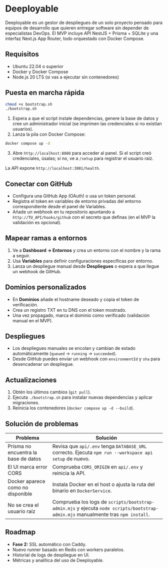# Deeployable

Deeployable es un gestor de despliegues de un solo proyecto pensado para equipos de desarrollo que quieren entregar software sin depender de especialistas DevOps. El MVP incluye API NestJS + Prisma + SQLite y una interfaz Next.js App Router, todo orquestado con Docker Compose.

## Requisitos

- Ubuntu 22.04 o superior
- Docker y Docker Compose
- Node.js 20 LTS (si vas a ejecutar sin contenedores)

## Puesta en marcha rápida

```bash
chmod +x bootstrap.sh
./bootstrap.sh
```

1. Espera a que el script instale dependencias, genere la base de datos y cree un administrador inicial (se imprimen las credenciales si no existían usuarios).
2. Lanza la pila con Docker Compose:

```bash
docker compose up -d
```

3. Abre `http://localhost:8080` para acceder al panel. Si el script creó credenciales, úsalas; si no, ve a `/setup` para registrar el usuario raíz.

La API expone `http://localhost:3001/health`.

## Conectar con GitHub

- Configura una GitHub App (OAuth) o usa un token personal.
- Registra el token en variables de entorno privadas del entorno correspondiente desde el panel de Variables.
- Añade un webhook en tu repositorio apuntando a `http://TU_API/hooks/github` con el secreto que definas (en el MVP la validación es opcional).

## Mapear ramas a entornos

1. Ve a **Dashboard → Entornos** y crea un entorno con el nombre y la rama a seguir.
2. Usa **Variables** para definir configuraciones específicas por entorno.
3. Lanza un despliegue manual desde **Despliegues** o espera a que llegue un webhook de GitHub.

## Dominios personalizados

- En **Dominios** añade el hostname deseado y copia el token de verificación.
- Crea un registro TXT en tu DNS con el token mostrado.
- Una vez propagado, marca el dominio como verificado (validación manual en el MVP).

## Despliegues

- Los despliegues manuales se encolan y cambian de estado automáticamente (`queued` → `running` → `succeeded`).
- Desde GitHub puedes enviar un webhook con `environmentId` y `sha` para desencadenar un despliegue.

## Actualizaciones

1. Obtén los últimos cambios (`git pull`).
2. Ejecuta `./bootstrap.sh` para instalar nuevas dependencias y aplicar migraciones.
3. Reinicia los contenedores (`docker compose up -d --build`).

## Solución de problemas

| Problema | Solución |
| --- | --- |
| Prisma no encuentra la base de datos | Revisa que `api/.env` tenga `DATABASE_URL` correcto. Ejecuta `npm run --workspace api setup` de nuevo. |
| El UI marca error CORS | Comprueba `CORS_ORIGIN` en `api/.env` y reinicia la API. |
| Docker aparece como no disponible | Instala Docker en el host o ajusta la ruta del binario en `DockerService`. |
| No se crea el usuario raíz | Comprueba los logs de `scripts/bootstrap-admin.mjs` y ejecuta `node scripts/bootstrap-admin.mjs` manualmente tras `npm install`. |

## Roadmap

- **Fase 2:** SSL automático con Caddy.
- Nuevo runner basado en Redis con workers paralelos.
- Historial de logs de despliegue en UI.
- Métricas y analítica del uso de Deeployable.

